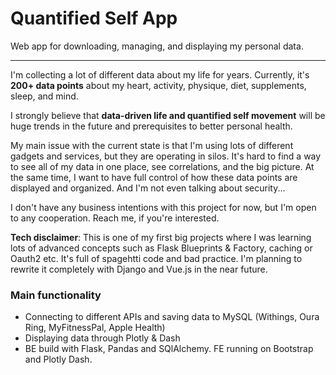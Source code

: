 # Quantified Self App
Web app for downloading, managing, and displaying my personal data.

---
I'm collecting a lot of different data about my life for years. Currently, it's **200+ data points** about my heart, activity, physique, diet, supplements, sleep, and mind.

I strongly believe that **data-driven life and quantified self movement** will be huge trends in the future and prerequisites to better personal health. 

My main issue with the current state is that I'm using lots of different gadgets and services, but they are operating in silos. It's hard to find a way to see all of my data in one place, see correlations, and the big picture.  At the same time, I want to have full control of how these data points are displayed and organized. And I'm not even talking about security... 

I don't have any business intentions with this project for now, but I'm open to any cooperation. Reach me, if you're interested. 

**Tech disclaimer**: This is one of my first big projects where I was learning lots of advanced concepts such as Flask Blueprints & Factory, caching or Oauth2 etc. It's full of spagehtti code and bad practice. I'm planning to rewrite it completely with Django and Vue.js in the near future.

### Main functionality

- Connecting to different APIs and saving data to MySQL (Withings, Oura Ring, MyFitnessPal, Apple Health)
- Displaying data through Plotly & Dash
- BE build with Flask, Pandas and SQlAlchemy. FE running on Bootstrap and Plotly Dash. 
